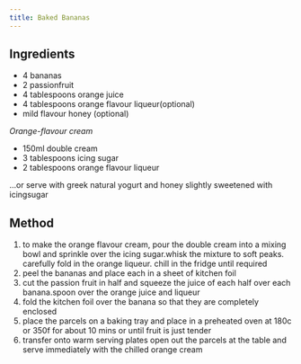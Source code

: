 ```yaml
---
title: Baked Bananas
---
```


## Ingredients

-   4 bananas
-   2 passionfruit
-   4 tablespoons orange juice
-   4 tablespoons orange flavour liqueur(optional)
-   mild flavour honey (optional)

*Orange-flavour cream*

-   150ml double cream
-   3 tablespoons icing sugar
-   2 tablespoons orange flavour liqueur

…or serve with greek natural yogurt and honey slightly sweetened with icingsugar

## Method

1.  to make the orange flavour cream, pour the double cream into a mixing bowl and sprinkle over the icing sugar.whisk the mixture to soft peaks. carefully fold in the orange liqueur. chill in the fridge until required
2.  peel the bananas and place each in a sheet of kitchen foil
3.  cut the passion fruit in half and squeeze the juice of each half over each banana.spoon over the orange juice and liqueur
4.  fold the kitchen foil over the banana so that they are completely enclosed
5.  place the parcels on a baking tray and place in a preheated oven at 180c or 350f for about 10 mins or until fruit is just tender
6.  transfer onto warm serving plates open out the parcels at the table and serve immediately with the chilled orange cream
